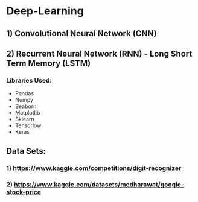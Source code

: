 # Deep-Learning

## 1) Convolutional Neural Network (CNN)
## 2) Recurrent Neural Network (RNN) -  Long Short Term Memory (LSTM)

### Libraries Used:

* Pandas
* Numpy
* Seaborn
* Matplotlib
* Sklearn
* Tensorlow
* Keras

## Data Sets:
### 1) https://www.kaggle.com/competitions/digit-recognizer
### 2) https://www.kaggle.com/datasets/medharawat/google-stock-price





